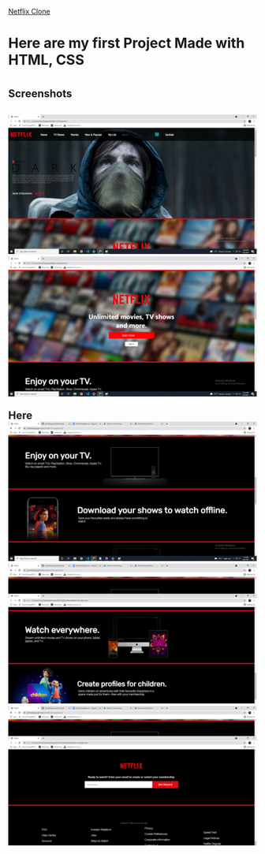 <a href="https://sarthakkgarg.github.io/NetflixClone.github.io/">Netflix Clone<a>
<h1> Here are my first Project Made with HTML, CSS <h1>
<h2> Screenshots <h2>
<img src="Screenshots/Screenshot1.jpg" alt="" >
<img src="Screenshots/Screenshot2.jpg" alt="" >
 <p> Here </>
<img src="Screenshots/Screenshot3.jpg" alt="" >
<img src="Screenshots/Screenshot4.jpg" alt="" >
<img src="Screenshots/Screenshot5.jpg" alt="" >

